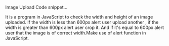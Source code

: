 Image Upload Code snippet...

It is a program in JavaScript to check the width and height of an image uploaded. If the width is less than 600px alert user upload another , if the width is greater than 600px alert user crop it. And if it's equal to 600px alert user that the image is of correct width.Make use of alert function in JavaScript.
